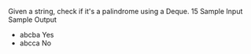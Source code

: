 Given a string, check if it's a palindrome using a Deque.   			      15
Sample Input Sample Output
- abcba           Yes
- abcca            No


